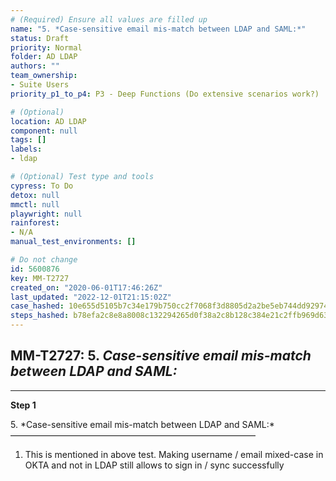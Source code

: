 ```yaml
---
# (Required) Ensure all values are filled up
name: "5. *Case-sensitive email mis-match between LDAP and SAML:*"
status: Draft
priority: Normal
folder: AD LDAP
authors: ""
team_ownership: 
- Suite Users
priority_p1_to_p4: P3 - Deep Functions (Do extensive scenarios work?)

# (Optional)
location: AD LDAP
component: null
tags: []
labels: 
- ldap

# (Optional) Test type and tools
cypress: To Do
detox: null
mmctl: null
playwright: null
rainforest: 
- N/A
manual_test_environments: []

# Do not change
id: 5600876
key: MM-T2727
created_on: "2020-06-01T17:46:26Z"
last_updated: "2022-12-01T21:15:02Z"
case_hashed: 10e655d5105b7c34e179b750cc2f7068f3d8805d2a2be5eb744dd929745705315a565f92fd978f6a16491997991a8c67
steps_hashed: b78efa2c8e8a8008c132294265d0f38a2c8b128c384e21c2ffb969d63cac8012c2d5023a3a64c4883adc3b7e301879a8
---
```


<!-- (Auto-generated) Based on frontmatter's "key" and "name" -->

## MM-T2727: 5. _Case-sensitive email mis-match between LDAP and SAML:_

---

**Step 1**

5\. \*Case-sensitive email mis-match between LDAP and SAML:\*\
————————————————————————————

1. This is mentioned in above test. Making username / email mixed-case in OKTA and not in LDAP still allows to sign in / sync successfully
